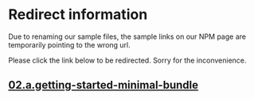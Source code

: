 # Redirect information

Due to renaming our sample files, the sample links on our NPM page are temporarily pointing to the wrong url. 

Please click the link below to be redirected. Sorry for the inconvenience.

## [02.a.getting-started-minimal-bundle](./../02.a.getting-started-minimal-bundle/README.md)